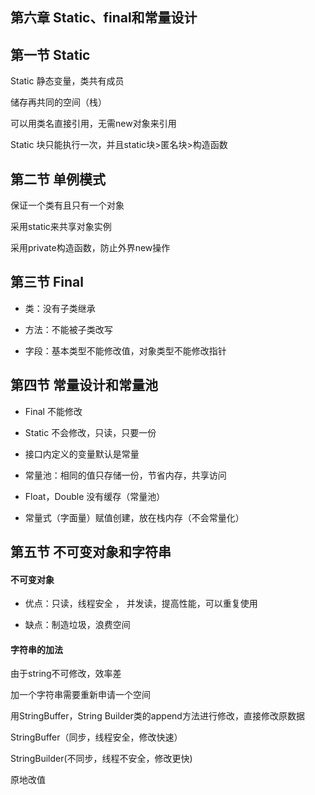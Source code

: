 ## 第六章 Static、final和常量设计

## 第一节  Static

Static 静态变量，类共有成员

储存再共同的空间（栈）

可以用类名直接引用，无需new对象来引用

Static 块只能执行一次，并且static块>匿名块>构造函数

## 第二节 单例模式

保证一个类有且只有一个对象

采用static来共享对象实例

采用private构造函数，防止外界new操作

## 第三节 Final

* 类：没有子类继承

* 方法：不能被子类改写

* 字段：基本类型不能修改值，对象类型不能修改指针

 

##  第四节    常量设计和常量池

* Final 不能修改

* Static 不会修改，只读，只要一份

* 接口内定义的变量默认是常量

* 常量池：相同的值只存储一份，节省内存，共享访问

* Float，Double 没有缓存（常量池）

* 常量式（字面量）赋值创建，放在栈内存（不会常量化）

## 第五节  不可变对象和字符串

#### 不可变对象

* 优点：只读，线程安全 ，  并发读，提高性能，可以重复使用

* 缺点：制造垃圾，浪费空间

#### 字符串的加法

由于string不可修改，效率差

加一个字符串需要重新申请一个空间

用StringBuffer，String Builder类的append方法进行修改，直接修改原数据

StringBuffer（同步，线程安全，修改快速）

StringBuilder(不同步，线程不安全，修改更快)

原地改值